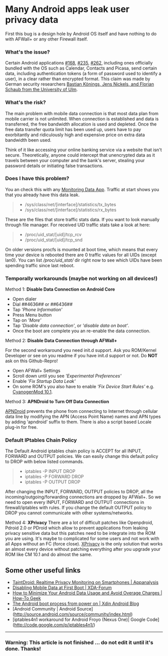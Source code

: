 # Many Android apps leak user privacy data
First this bug is a design hole by Android OS itself and have nothing to do with AFWall+ or any other Firewall itself. 

### What's the issue?
Certain Android applications [#168](http://code.google.com/p/droidwall/issues/detail?id=168), [#235](http://code.google.com/p/droidwall/issues/detail?id=235), [#262](http://code.google.com/p/droidwall/issues/detail?id=262), including ones officially bundled with the OS such as Calendar, Contacts and Picasa, send certain data, including authentication tokens (a form of password used to identify a user), in a clear rather than encrypted format. This claim was made by German security researchers [Bastian Könings, Jens Nickels, and Florian Schaub from the University of Ulm](http://www.uni-ulm.de/en/in/mi/staff/koenings/catching-authtokens.html).

### What's the risk?
The main problem with mobile data connection is that most data plan from mobile carrier is not unlimited. When connection is established and data is transferred, the free bandwidth allocation is used and depleted. Once the free data transfer quota limit has been used up, users have to pay exorbitantly and ridiculously high and expensive price on extra data bandwidth been used.

Think of it like accessing your online banking service via a website that isn't secure. Theoretically, anyone could intercept that unencrypted data as it travels between your computer and the bank's server, stealing your password details or initiating false transactions. 


### Does I have this problem?
You an check this with any [Monitoring Data App](https://play.google.com/store/apps/developer?id=Onavo). Traffic at start shows you that you already have this data leak.

>* /sys/class/net/[interface]/statistics/tx_bytes
>* /sys/class/net/[interface]/statistics/rx_bytes 

These are the files that store traffic stats data. If you want to look manually through file manager.
For received UID traffic stats take a look at here:

>* /proc/uid_stat/[uid]/tcp_rcv
>* /proc/uid_stat/[uid]/tcp_snd

On older versions procfs is mounted at boot time, which means that every time your device is rebooted there are 0 traffic values for all UIDs (except lan0).
You can list _/proc/uid_stat/_ dir right now to see which UIDs have been spending traffic since last reboot.

### Temporally workarounds (maybe not working on all devices!)


Method 1: **Disable Data Connection on Android Core**
- Open dialer
- Dial *#*#4636#*#* or *#*#6436#*#*
- Tap _'Phone Information'_
- Press Menu button
- Tap on _'More'_
- Tap _'Disable data connection'_, or _'disable data on boot'_. 
- Once the boot are complete you an re-enable the data connection.



Method 2: **Disable Data Connection through AFWall+**

For the second workaround you need init.d support. Ask you ROM/Kernel Developer or see on you readme if you have init.d support or not. Do **NOT** ask on this Github-Repro!
- Open AFWall+ Settings
- Scroll down until you see _'Experimental Preferences'_
- Enable _'Fix Startup Data Leak'_
- On some ROM's you also have to enable _'Fix Device Start Rules'_ e.g. [CyanogenMod 10.1](http://www.cyanogenmod.org/).



Method 3: **APNDroid to Turn Off Data Connection**

[APNDroid](https://play.google.com/store/apps/developer?id=Apndroid+Inloop) prevents the phone from connecting to Internet through cellular data line by modifying the APN (Access Point Name) names and APN types by adding ‘apndroid’ suffix to them. There is also a script based Locale plug-in for free. 


### Default IPtables Chain Policy
The Default Android iptables chain policy is ACCEPT for all INPUT, FORWARD and OUTPUT policies. We can easily change this default policy to DROP with below listed commands.

>* iptables -P INPUT DROP
>* iptables -P FORWARD DROP
>* iptables -P OUTPUT DROP

After changing the INPUT, FORWARD, OUTPUT policies to DROP, all the incoming/outgoing/forwarding connections are dropped by AFWall+. So we need to open every INPUT, FORWARD and OUTPUT connections in firewall/iptables with rules. If you change the default OUTPUT policy to DROP you cannot communicate with other systems/networks.



Method 4: **XPrivacy**
There are a lot of difficult patches like Openpdroid, Pdroid 2.0 or PDroid which allow to prevent applications from leaking privacy sensitive data but this patches need to be integrate into the ROM you are using. It's maybe to complicated for some users and not work with all Apps without an FC (force close).
[XPrivacy](https://github.com/M66B/XPrivacy#installation) is the only solution that works an almost every device without patching everything after you upgrade your ROM like CM 10.1 and do almost the same.


## Some other useful links
* [TaintDroid: Realtime Privacy Monitoring on Smartphones | Appanalysis](http://appanalysis.org/)
* [Disabling Mobile Data at First Boot | XDA-Forum](http://forum.xda-developers.com/showthread.php?p=7196260)
* [How to Minimize Your Android Data Usage and Avoid Overage Charges | How-To Geek](http://www.howtogeek.com/140261/how-to-minimize-your-android-data-usage-and-avoid-overage-charges/)
* [The Android boot process from power on | Xdin Android Blog](http://www.androidenea.com/2009/06/android-boot-process-from-power-on.html)
* [Android Community | Android Source] (http://source.android.com/source/community/index.html)
* [iptables4n1 workaround for Android Froyo (Nexus One)| Google Code]  (http://code.google.com/p/iptables4n1/)


---------------
### **Warning**: This article is not finished ... do not edit it until it's done. Thanks!